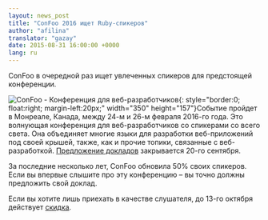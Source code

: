 ```yaml
---
layout: news_post
title: "ConFoo 2016 ищет Ruby-спикеров"
author: "afilina"
translator: "gazay"
date: 2015-08-31 16:00:00 +0000
lang: ru
---
```


ConFoo в очередной раз ищет увлеченных спикеров для предстоящей конференции.

![ConFoo - Конференция для веб-разработчиков](https://confoo.ca/images/content/confoo-master.jpg){: style="border:0; float:right; margin-left:20px;" width="350" height="157"}Событие пройдет в Монреале, Канада, между 24-м и 26-м февраля 2016-го года. Это волнующая конференция для веб-разработчиков со спикерами со всего света. Она объединяет многие языки для разработки веб-приложений под своей крышей, также, как и прочие топики, связанные с веб-разработкой. [Предложение докладов][1] закрывается 20-го сентября.

За последние несколько лет, ConFoo обновила 50% своих спикеров. Если вы впервые слышите про эту конференцию – вы точно должны предложить свой доклад.

Если вы хотите лишь приехать в качестве слушателя, до 13-го октября действует [скидка][2].

[1]: https://confoo.ca/en/call-for-papers
[2]: https://confoo.ca/en/register
